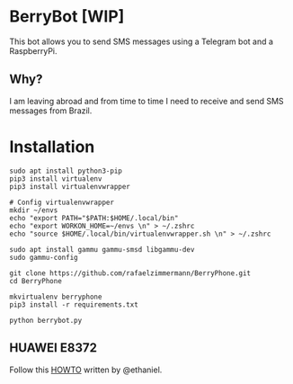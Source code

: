 # BerryBot [WIP]

This bot allows you to send SMS messages using a Telegram bot and a RaspberryPi.

## Why?

I am leaving abroad and from time to time I need to receive and send SMS messages from Brazil.


# Installation

```
sudo apt install python3-pip
pip3 install virtualenv
pip3 install virtualenvwrapper

# Config virtualenvwrapper
mkdir ~/envs
echo "export PATH="$PATH:$HOME/.local/bin"
echo "export WORKON_HOME=~/envs \n" > ~/.zshrc
echo "source $HOME/.local/bin/virtualenvwrapper.sh \n" > ~/.zshrc

sudo apt install gammu gammu-smsd libgammu-dev
sudo gammu-config

git clone https://github.com/rafaelzimmermann/BerryPhone.git
cd BerryPhone

mkvirtualenv berryphone
pip3 install -r requirements.txt

python berrybot.py

```


## HUAWEI E8372

Follow this [HOWTO](https://gist.github.com/ethaniel/d7f9c3192041c64c89d2c5b49527d0e2) written by @ethaniel.